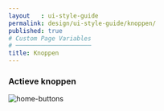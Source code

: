 ```yaml
---
layout   : ui-style-guide
permalink: design/ui-style-guide/knoppen/
published: true
# Custom Page Variables
# ─────────────────────
title: Knoppen
---
```


### Actieve knoppen
<div class="buttons">
	<img src="../../../assets/images/svg/styleguide/home-buttons.svg" alt="home-buttons" class="buttons_home">
	<div class="buttons_switch">
	</div>
	<div class="buttons_add">
	</div>
</div>
